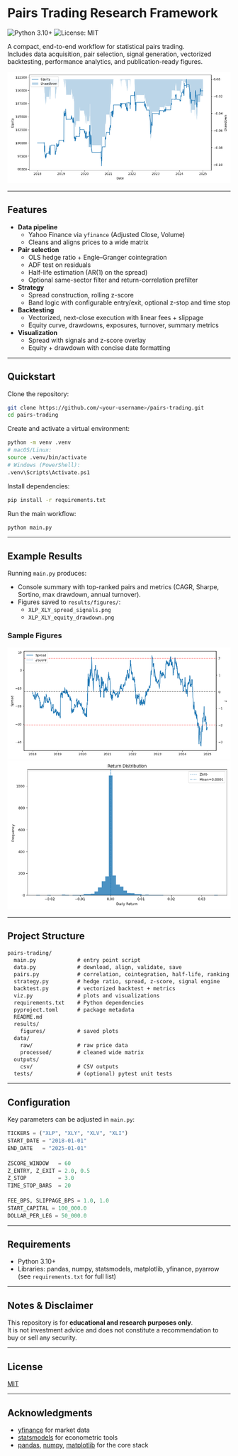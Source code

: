 # Pairs Trading Research Framework

![Python 3.10+](https://img.shields.io/badge/python-3.10+-blue.svg)
![License: MIT](https://img.shields.io/badge/License-MIT-green.svg)

A compact, end-to-end workflow for statistical pairs trading.  
Includes data acquisition, pair selection, signal generation, vectorized backtesting, performance analytics, and publication-ready figures.

![Equity vs Drawdown](results/figures/equity_drawdown.png)

---

## Features
- **Data pipeline**
  - Yahoo Finance via `yfinance` (Adjusted Close, Volume)
  - Cleans and aligns prices to a wide matrix
- **Pair selection**
  - OLS hedge ratio + Engle–Granger cointegration
  - ADF test on residuals
  - Half-life estimation (AR(1) on the spread)
  - Optional same-sector filter and return-correlation prefilter
- **Strategy**
  - Spread construction, rolling z-score
  - Band logic with configurable entry/exit, optional z-stop and time stop
- **Backtesting**
  - Vectorized, next-close execution with linear fees + slippage
  - Equity curve, drawdowns, exposures, turnover, summary metrics
- **Visualization**
  - Spread with signals and z-score overlay
  - Equity + drawdown with concise date formatting

---

## Quickstart

Clone the repository:

```bash
git clone https://github.com/<your-username>/pairs-trading.git
cd pairs-trading
```

Create and activate a virtual environment:

```bash
python -m venv .venv
# macOS/Linux:
source .venv/bin/activate
# Windows (PowerShell):
.venv\Scripts\Activate.ps1
```

Install dependencies:

```bash
pip install -r requirements.txt
```

Run the main workflow:

```bash
python main.py
```

---

## Example Results

Running `main.py` produces:

- Console summary with top-ranked pairs and metrics (CAGR, Sharpe, Sortino, max drawdown, annual turnover).
- Figures saved to `results/figures/`:
  - `XLP_XLY_spread_signals.png`
  - `XLP_XLY_equity_drawdown.png`

### Sample Figures

![Spread & Signals](results/figures/spread_signals.png)
![Return History](results/figures/return_hist.png)


---

## Project Structure

```
pairs-trading/
  main.py             # entry point script
  data.py             # download, align, validate, save
  pairs.py            # correlation, cointegration, half-life, ranking
  strategy.py         # hedge ratio, spread, z-score, signal engine
  backtest.py         # vectorized backtest + metrics
  viz.py              # plots and visualizations
  requirements.txt    # Python dependencies
  pyproject.toml      # package metadata
  README.md
  results/
    figures/          # saved plots
  data/
    raw/              # raw price data
    processed/        # cleaned wide matrix
  outputs/
    csv/              # CSV outputs
  tests/              # (optional) pytest unit tests
```

---

## Configuration

Key parameters can be adjusted in `main.py`:

```python
TICKERS = ("XLP", "XLY", "XLV", "XLI")
START_DATE = "2018-01-01"
END_DATE   = "2025-01-01"

ZSCORE_WINDOW   = 60
Z_ENTRY, Z_EXIT = 2.0, 0.5
Z_STOP          = 3.0
TIME_STOP_BARS  = 20

FEE_BPS, SLIPPAGE_BPS = 1.0, 1.0
START_CAPITAL = 100_000.0
DOLLAR_PER_LEG = 50_000.0
```

---

## Requirements
- Python 3.10+  
- Libraries: pandas, numpy, statsmodels, matplotlib, yfinance, pyarrow  
  (see `requirements.txt` for full list)

---

## Notes & Disclaimer
This repository is for **educational and research purposes only**.  
It is not investment advice and does not constitute a recommendation to buy or sell any security.

---

## License
[MIT](LICENSE)

---

## Acknowledgments
- [yfinance](https://github.com/ranaroussi/yfinance) for market data
- [statsmodels](https://www.statsmodels.org/) for econometric tools
- [pandas](https://pandas.pydata.org/), [numpy](https://numpy.org/), [matplotlib](https://matplotlib.org/) for the core stack
